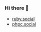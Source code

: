 ### Hi there 👋

* <a href="https://ruby.social/@gd" rel="me">ruby.social</a>
* <a href="https://phpc.social/@gd" rel="me">phpc.social</a>

